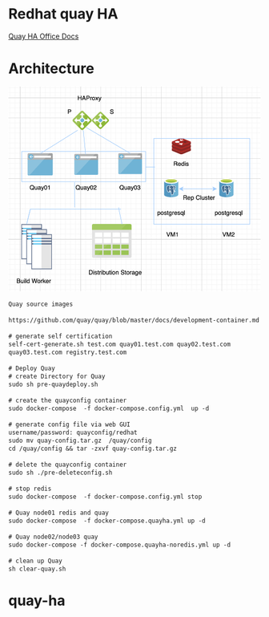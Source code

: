 # Redhat quay HA
[Quay HA Office Docs](https://access.redhat.com/documentation/en-us/red_hat_quay/3/html/deploy_red_hat_quay_-_high_availability/index)

# Architecture
 ![Quay HA](https://github.com/zhangchl007/quay-ha/blob/master/config/quayha01.png )
```
Quay source images

https://github.com/quay/quay/blob/master/docs/development-container.md

# generate self certification 
self-cert-generate.sh test.com quay01.test.com quay02.test.com quay03.test.com registry.test.com

# Deploy Quay
# create Directory for Quay
sudo sh pre-quaydeploy.sh

# create the quayconfig container
sudo docker-compose  -f docker-compose.config.yml  up -d

# generate config file via web GUI
username/password: quayconfig/redhat
sudo mv quay-config.tar.gz  /quay/config
cd /quay/config && tar -zxvf quay-config.tar.gz

# delete the quayconfig container
sudo sh ./pre-deleteconfig.sh

# stop redis 
sudo docker-compose  -f docker-compose.config.yml stop

# Quay node01 redis and quay
sudo docker-compose  -f docker-compose.quayha.yml up -d

# Quay node02/node03 quay
sudo docker-compose -f docker-compose.quayha-noredis.yml up -d

# clean up Quay
sh clear-quay.sh

```
# quay-ha
